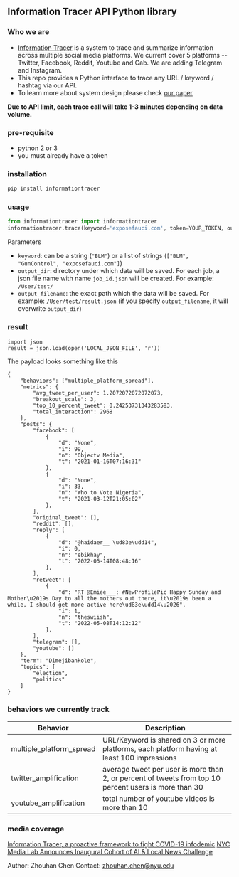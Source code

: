 Information Tracer API Python library
----------------------------

### Who we are
- [Information Tracer](https://informationtracer.com) is a system to trace and summarize information across multiple social media platforms. We current cover 5 platforms -- Twitter, Facebook, Reddit, Youtube and Gab. We are adding Telegram and Instagram.
- This repo provides a Python interface to trace any URL / keyword / hashtag via our API.
- To learn more about system design please check [our paper](http://ceur-ws.org/Vol-2890/paper3.pdf) 

__Due to API limit, each trace call will take 1-3 minutes depending on data volume.__




### pre-requisite 
- python 2 or 3
- you must already have a token

### installation

```bash
pip install informationtracer
```


### usage
```python
from informationtracer import informationtracer
informationtracer.trace(keyword='exposefauci.com', token=YOUR_TOKEN, output_dir='output_test')

```

Parameters

- `keyword`: can be a string (`"BLM"`) or a list of strings (`["BLM", "GunControl", "exposefauci.com"]`)
- `output_dir`: directory under which data will be saved. For each job, a json file name with name `job_id.json` will be created. For example: `/User/test/`
- `output_filename`: the exact path which the data will be saved. For example: `/User/test/result.json` (if you specify `output_filename`, it will overwrite `output_dir`)


### result
```
import json
result = json.load(open('LOCAL_JSON_FILE', 'r'))
```


The payload looks something like this
```
{
    "behaviors": ["multiple_platform_spread"],
    "metrics": {
        "avg_tweet_per_user": 1.2072072072072073,
        "breakout_scale": 3,
        "top_10_percent_tweet": 0.24253731343283583,
        "total_interaction": 2968
    },
    "posts": {
        "facebook": [
            {
                "d": "None",
                "i": 99,
                "n": "Objectv Media",
                "t": "2021-01-16T07:16:31"
            },
            {
                "d": "None",
                "i": 33,
                "n": "Who to Vote Nigeria",
                "t": "2021-03-12T21:05:02"
            },
        ],
        "original_tweet": [],
        "reddit": [],
        "reply": [
            {
                "d": "@haidaer__ \ud83e\udd14",
                "i": 0,
                "n": "ebikhay",
                "t": "2022-05-14T08:48:16"
            },
        ],
        "retweet": [
            {
                "d": "RT @Emiee___: #NewProfilePic Happy Sunday and Mother\u2019s Day to all the mothers out there, it\u2019s been a while, I should get more active here\ud83e\udd14\u2026",
                "i": 1,
                "n": "theswiish",
                "t": "2022-05-08T14:12:12"
            },
        ],
        "telegram": [],
        "youtube": []
    },
    "term": "Dimejibankole",
    "topics": [
        "election",
        "politics"
    ]
}
```


### behaviors we currently track
| Behavior | Description |
| --- | --- |
| multiple_platform_spread | URL/Keyword is shared on 3 or more platforms, each platform having at least 100 impressions |
| twitter_amplification | average tweet per user is more than 2, or percent of tweets from top 10 percent users is more than 30 |
| youtube_amplification | total number of youtube videos is more than 10 |


### media coverage
[Information Tracer, a proactive framework to fight COVID-19 infodemic](https://nyudatascience.medium.com/cds-guest-editorial-information-tracer-a-proactive-framework-to-fight-covid-19-infodemic-3f9766936f94)
[NYC Media Lab Announces Inaugural Cohort of AI & Local News Challenge](https://www.nycmedialab.org/ai-local-news-blog-update/nyc-media-lab-announces-inaugural-cohort-of-ai-amp-local-news-challenge) 


Author: Zhouhan Chen
Contact: zhouhan.chen@nyu.edu


